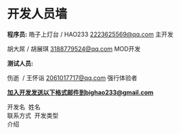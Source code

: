 # 开发人员墙
**程序员:**
皓子上灯台 / HAO233 2223625569@qq.com 主开发

胡大屌 / 胡展琪 3188779524@qq.com MOD开发

**测试人员:**

伤逝  / 王怀诣 2061017717@qq.com 强行体验者

**加入开发发送以下格式邮件到bighao233@gmail.com**

开发名  姓名
<br>联系方式  开发类型
<br>介绍

